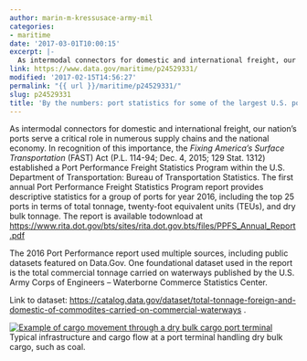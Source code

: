 ```yaml
---
author: marin-m-kressusace-army-mil
categories:
- maritime
date: '2017-03-01T10:00:15'
excerpt: |-
  As intermodal connectors for domestic and international freight, our nation's ports serve a critical role in numerous supply chains and the national economy. In recognition of this importance, the Fixing America's Surface Transportation (FAST) Act (P.L. 114-94; Dec. 4, 2015;…
link: https://www.data.gov/maritime/p24529331/
modified: '2017-02-15T14:56:27'
permalink: "{{ url }}/maritime/p24529331/"
slug: p24529331
title: 'By the numbers: port statistics for some of the largest U.S. ports'
---
```


As intermodal connectors for domestic and international freight, our nation’s ports serve a critical role in numerous supply chains and the national economy. In recognition of this importance, the *Fixing America’s Surface Transportation* (FAST) Act (P.L. 114-94; Dec. 4, 2015; 129 Stat. 1312) established a Port Performance Freight Statistics Program within the U.S. Department of Transportation: Bureau of Transportation Statistics. The first annual Port Performance Freight Statistics Program report provides descriptive statistics for a group of ports for year 2016, including the top 25 ports in terms of total tonnage, twenty-foot equivalent units (TEUs), and dry bulk tonnage. The report is available todownload at <https://www.rita.dot.gov/bts/sites/rita.dot.gov.bts/files/PPFS_Annual_Report.pdf>

The 2016 Port Performance report used multiple sources, including public datasets featured on Data.Gov. One foundational dataset used in the report is the total commercial tonnage carried on waterways published by the U.S. Army Corps of Engineers – Waterborne Commerce Statistics Center.

Link to dataset: <https://catalog.data.gov/dataset/total-tonnage-foreign-and-domestic-of-commodites-carried-on-commercial-waterways> .

[![Example of cargo movement through a dry bulk cargo port terminal](https://s3-us-gov-west-1.amazonaws.com/cg-0817d6e3-93c4-4de8-8b32-da6919464e61/PPFS_2016_dry-bulk.jpg)](https://s3-us-gov-west-1.amazonaws.com/cg-0817d6e3-93c4-4de8-8b32-da6919464e61/PPFS_2016_dry-bulk.jpg) Typical infrastructure and cargo flow at a port terminal handling dry bulk cargo, such as coal.
